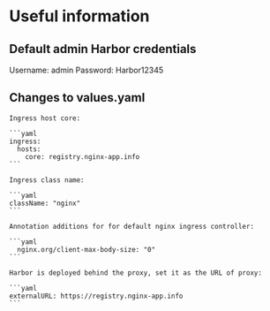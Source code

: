 # Useful information

## Default admin Harbor credentials

Username: admin
Password: Harbor12345

## Changes to values.yaml

    Ingress host core:

    ```yaml
    ingress:
      hosts:
        core: registry.nginx-app.info
    ```

    Ingress class name:

    ```yaml
    className: "nginx"
    ```

    Annotation additions for for default nginx ingress controller:

    ```yaml
      nginx.org/client-max-body-size: "0"
    ```

    Harbor is deployed behind the proxy, set it as the URL of proxy:

    ```yaml
    externalURL: https://registry.nginx-app.info
    ```
